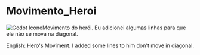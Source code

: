 # Movimento_Heroi
![Godot Icone](https://user-images.githubusercontent.com/76182721/155896189-1da42754-28f3-4804-8138-0da426202c0e.png)Movimento do herói. Eu adicionei algumas linhas para que ele não se mova na diagonal.

English:
Hero's Moviment. I added some lines to him don't move in diagonal.
